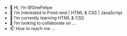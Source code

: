 - 👋 Hi, I’m @OneFelipe
- 👀 I’m interested in Front-end | HTML & CSS | JavaScript 
- 🌱 I’m currently learning HTML & CSS
- 💞️ I’m looking to collaborate on ...
- 📫 How to reach me ...

<!---
OneFelipe/OneFelipe is a ✨ special ✨ repository because its `README.md` (this file) appears on your GitHub profile.
You can click the Preview link to take a look at your changes.
--->

